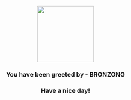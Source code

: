 <p align="center">
            <img src="https://raw.githubusercontent.com/PokeAPI/sprites/master/sprites/pokemon/437.png" width="150" height="150">
          </p>
          <h3 align="center">You have been greeted by - <b>BRONZONG</b></h3>
          <h3 align="center">Have a nice day!</h3>
